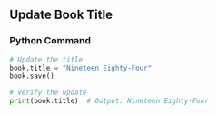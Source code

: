## Update Book Title

### Python Command
```python
# Update the title
book.title = "Nineteen Eighty-Four"
book.save()

# Verify the update
print(book.title)  # Output: Nineteen Eighty-Four
